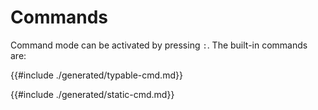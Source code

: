 # Commands

Command mode can be activated by pressing `:`. The built-in commands are:

{{#include ./generated/typable-cmd.md}}

{{#include ./generated/static-cmd.md}}
